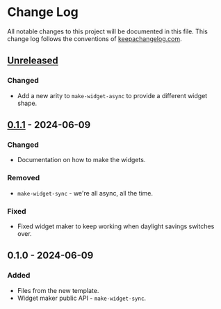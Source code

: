 # Change Log
All notable changes to this project will be documented in this file. This change log follows the conventions of [keepachangelog.com](http://keepachangelog.com/).

## [Unreleased]
### Changed
- Add a new arity to `make-widget-async` to provide a different widget shape.

## [0.1.1] - 2024-06-09
### Changed
- Documentation on how to make the widgets.

### Removed
- `make-widget-sync` - we're all async, all the time.

### Fixed
- Fixed widget maker to keep working when daylight savings switches over.

## 0.1.0 - 2024-06-09
### Added
- Files from the new template.
- Widget maker public API - `make-widget-sync`.

[Unreleased]: https://sourcehost.site/your-name/blockchain-api/compare/0.1.1...HEAD
[0.1.1]: https://sourcehost.site/your-name/blockchain-api/compare/0.1.0...0.1.1
